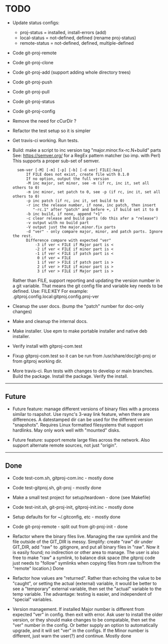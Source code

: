 # TODO

* Update status configs:
  - proj-status = installed, install-errors (add)
  - local-status = not-defined, defined (rename proj-status)
  - remote-status = not-defined, defined, multiple-defined

* Code git-proj-remote

* Code git-proj-clone

* Code git-proj-add (support adding whole directory trees)

* Code git-proj-push

* Code git-proj-pull

* Code git-proj-status

* Code git-proj-config

* Remove the need for cCurDir ?

* Refactor the test setup so it is simpler

* Get travis-ci working. Run tests.

* Build: make a script to inc version tag "major.minor.fix-rc.N+build" parts
  See: https://semver.org/ for a RegEx pattern matcher (so imp. with Perl)
  This supports a proper sub-set of semver.

        sem-ver [-M] [-m] [-p] [-b] [-d ver] FILE[:key]
            If FILE does not exist, create file with 0.1.0
            If no option, output the full version
            -M inc major, set minor, see -m (if rc, inc it, set all others to 0)
            -m inc minor, set patch to 0, see -p (if rc, inc it, set all others to 0)
            -p inc patch (if rc, inc it, set build to 0)
            -r inc the release number, if none, inc patch, then insert
               "-rc.1" after "patch" and before +, if build set it to 0
            -b inc build, if none, append "+1"
            -c clear release and build parts (do this afer a "release")
            -v output with no build part
            -V output just the major.minor.fix parts
            -d "ver" - only compare major, minor, and patch parts. Ignore the rest.
            Difference compare with expected "ver"
                -3 if ver < FILE if Major part is <
                -2 if ver < FILE if minor part is <
                -1 if ver < FILE if patch part is <
                 0 if ver = FILE
                 1 if ver > FILE if patch part is >
                 2 if ver > FILE if minor part is >
                 3 if ver > FILE if Major part is >
         
  Rather than FILE, support reporting and updating the version number
  in a git variable. That means the git config file and variable key
  needs to be defined. Use: FILE:KEY For example:
  .gitproj.config.local:gitproj.config.proj-ver

* Cleanup the user docs. (bump the "patch" number for doc-only changes)

* Make and cleanup the internal docs.

* Make installer. Use epm to make portable installer and native deb installer.

* Verify install with gitproj-com.test

* Fixup gitproj-com.test so it can be run from /usr/share/doc/git-proj
  or from gitproj working dir.

* More travis-ci. Run tests with changes to develop or main
  branches. Build the package. Install the package. Verify the
  install.

----

## Future

* Future feature: manage different versions of binary files with a
  process similar to rsapshot. Use rsync's 3-way link feature, when
  there are differences. A datestamped dir can be used for the
  different version "snapshots". Requires Linux formatted filesystems
  that support hardlinks. May only work well with "mounted" disks.

* Future feature: support remote large files across the network. Also
  support alternate remote sources, not just "origin".

----

## Done

* Code test-com.sh, gitproj-com.inc - mostly done

* Code test-gitproj.sh, git-proj - mostly done

* Make a small test project for setup/teardown - done (see Makefile)

* Code test-init.sh, git-proj-init, gitproj-init.inc  - mostly done

* Setup defaults for for ~/.gitconfig, etc - mostly done

* Code git-proj-remote - split out from git-proj-init - done

* Refactor where the binary files live. Managing the raw symlink and
  the file outside of the GIT_DIR is messy. Simplify: create "raw" dir
  under GIT_DIR, add "raw" to .gitignore, and put all binary files in
  "raw". Now it is easily found; no indirection or other area to
  manage.
  The user is also free to make "raw" a symlink, to balance disk space
  (the gitproj code just needs to "follow" symlinks when copying files
  from raw to/from the "remote" location.)  Done

* Refactor how values are "returned". Rather than echoing the value to
  be "caught", or setting the actual (external) variable, it would be
  better to see a "temporary" external variable, then set the "actual"
  variable to the temp variable. The advantage: testing is easier, and
  independent of "special" variables.

* Version management. If installed Major number is different from
  expected "ver" in config. then exit with error. Ask user to install
  the older version, or they should make changes to be compatable,
  then set the "ver" number in the config. Or better supply an option
  to automatically upgrade, and it will set "ver" in the configs.  If
  the Minor number is different, just warn the user(?) and continue.
  Mostly done

